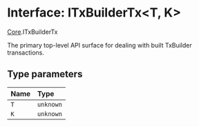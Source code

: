 # Interface: ITxBuilderTx<T, K\>

[Core](../modules/Core.md).ITxBuilderTx

The primary top-level API surface for dealing with built TxBuilder transactions.

## Type parameters

| Name | Type |
| :------ | :------ |
| `T` | `unknown` |
| `K` | `unknown` |

